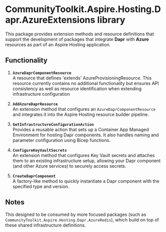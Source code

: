 # CommunityToolkit.Aspire.Hosting.Dapr.AzureExtensions library

This package provides extension methods and resource definitions that support the development of  packages that integrate **Dapr** with **Azure** resources as part of an Aspire Hosting application.

## Functionality

1. **`AzureDaprComponentResource`**  
   A resource that defines 'extends' AzureProvisioningResource. This resource currently contains no additional functionality but ensures API consistency as well as resource identification when extending infrastructure configuration

2. **`AddAzureDaprResource`**  
   An extension method that configures an `AzureDaprComponentResource` and integrates it into the Aspire Hosting resource builder pipeline.

3. **`GetInfrastructureConfigurationAction`**  
   Provides a reusable action that sets up a Container App Managed Environment for hosting Dapr components. It also handles naming and parameter configuration using Bicep functions.

4. **`ConfigureKeyVaultSecrets`**  
   An extension method that configures Key Vault secrets and attaches them to an existing infrastructure setup, allowing your Dapr component (and other Azure services) to securely access secrets.

5. **`CreateDaprComponent`**  
   A factory-like method to quickly instantiate a Dapr component with the specified type and version.

## Notes

  This designed to be consumed by more focused packages (such as `CommunityToolkit.Aspire.Hosting.Dapr.AzureRedis`), which build on top of these shared infrastructure definitions.
